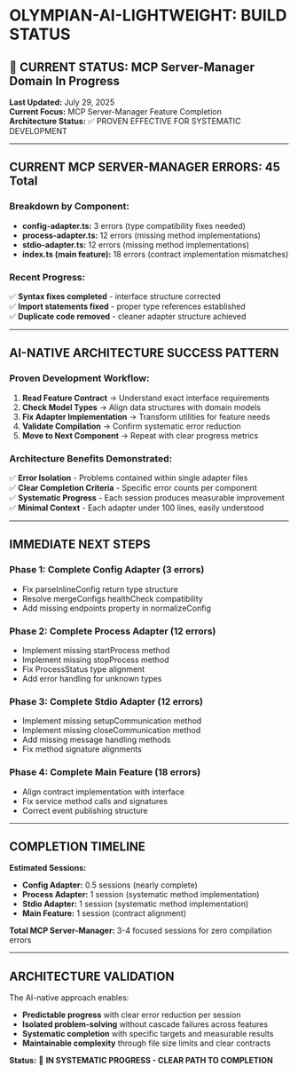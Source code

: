 # OLYMPIAN-AI-LIGHTWEIGHT: BUILD STATUS

## 🎯 CURRENT STATUS: MCP Server-Manager Domain In Progress

**Last Updated:** July 29, 2025  
**Current Focus:** MCP Server-Manager Feature Completion  
**Architecture Status:** ✅ PROVEN EFFECTIVE FOR SYSTEMATIC DEVELOPMENT

---

## CURRENT MCP SERVER-MANAGER ERRORS: 45 Total

### Breakdown by Component:
- **config-adapter.ts:** 3 errors (type compatibility fixes needed)
- **process-adapter.ts:** 12 errors (missing method implementations)  
- **stdio-adapter.ts:** 12 errors (missing method implementations)
- **index.ts (main feature):** 18 errors (contract implementation mismatches)

### Recent Progress:
✅ **Syntax fixes completed** - interface structure corrected  
✅ **Import statements fixed** - proper type references established  
✅ **Duplicate code removed** - cleaner adapter structure achieved

---

## AI-NATIVE ARCHITECTURE SUCCESS PATTERN

### Proven Development Workflow:
1. **Read Feature Contract** → Understand exact interface requirements
2. **Check Model Types** → Align data structures with domain models  
3. **Fix Adapter Implementation** → Transform utilities for feature needs
4. **Validate Compilation** → Confirm systematic error reduction
5. **Move to Next Component** → Repeat with clear progress metrics

### Architecture Benefits Demonstrated:
✅ **Error Isolation** - Problems contained within single adapter files  
✅ **Clear Completion Criteria** - Specific error counts per component  
✅ **Systematic Progress** - Each session produces measurable improvement  
✅ **Minimal Context** - Each adapter under 100 lines, easily understood

---

## IMMEDIATE NEXT STEPS

### Phase 1: Complete Config Adapter (3 errors)
- Fix parseInlineConfig return type structure
- Resolve mergeConfigs healthCheck compatibility  
- Add missing endpoints property in normalizeConfig

### Phase 2: Complete Process Adapter (12 errors)
- Implement missing startProcess method
- Implement missing stopProcess method
- Fix ProcessStatus type alignment
- Add error handling for unknown types

### Phase 3: Complete Stdio Adapter (12 errors)  
- Implement missing setupCommunication method
- Implement missing closeCommunication method
- Add missing message handling methods
- Fix method signature alignments

### Phase 4: Complete Main Feature (18 errors)
- Align contract implementation with interface
- Fix service method calls and signatures
- Correct event publishing structure

---

## COMPLETION TIMELINE

**Estimated Sessions:**
- **Config Adapter:** 0.5 sessions (nearly complete)
- **Process Adapter:** 1 session (systematic method implementation)
- **Stdio Adapter:** 1 session (systematic method implementation)  
- **Main Feature:** 1 session (contract alignment)

**Total MCP Server-Manager:** 3-4 focused sessions for zero compilation errors

---

## ARCHITECTURE VALIDATION

The AI-native approach enables:
- **Predictable progress** with clear error reduction per session
- **Isolated problem-solving** without cascade failures across features
- **Systematic completion** with specific targets and measurable results
- **Maintainable complexity** through file size limits and clear contracts

**Status:** 🔧 **IN SYSTEMATIC PROGRESS - CLEAR PATH TO COMPLETION**
